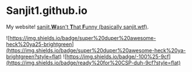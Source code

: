 # Sanjit1.github.io

My website! [sanjit.**W**asn't **T**hat **F**unny (basically sanjit.wtf)](https://www.sanjit.wtf).


![https://img.shields.io/badge/super%20duper%20awesome-heck%20ya25-brightgreen](https://img.shields.io/badge/super%20duper%20awesome-heck%20ya-brightgreen?style=flat)
![https://img.shields.io/badge/-100%25-9cf](https://img.shields.io/badge/ready%20for%20CSP-duh-9cf?style=flat)

